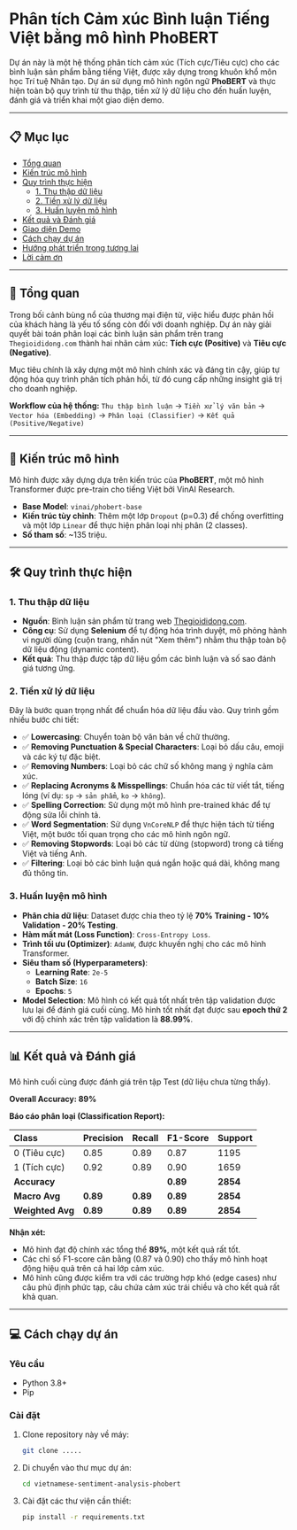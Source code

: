 # Phân tích Cảm xúc Bình luận Tiếng Việt bằng mô hình PhoBERT
Dự án này là một hệ thống phân tích cảm xúc (Tích cực/Tiêu cực) cho các bình luận sản phẩm bằng tiếng Việt, được xây dựng trong khuôn khổ môn học Trí tuệ Nhân tạo. Dự án sử dụng mô hình ngôn ngữ **PhoBERT** và thực hiện toàn bộ quy trình từ thu thập, tiền xử lý dữ liệu cho đến huấn luyện, đánh giá và triển khai một giao diện demo.

---

## 📋 Mục lục
- [Tổng quan](#-tổng-quan)
- [Kiến trúc mô hình](#-kiến-trúc-mô-hình)
- [Quy trình thực hiện](#-quy-trình-thực-hiện)
  - [1. Thu thập dữ liệu](#1-thu-thập-dữ-liệu)
  - [2. Tiền xử lý dữ liệu](#2-tiền-xử-lý-dữ-liệu)
  - [3. Huấn luyện mô hình](#3-huấn-luyện-mô-hình)
- [Kết quả và Đánh giá](#-kết-quả-và-đánh-giá)
- [Giao diện Demo](#-giao-diện-demo)
- [Cách chạy dự án](#-cách-chạy-dự-án)
- [Hướng phát triển trong tương lai](#-hướng-phát-triển-trong-tương-lai)
- [Lời cảm ơn](#-lời-cảm-ơn)

---

## 🌟 Tổng quan

Trong bối cảnh bùng nổ của thương mại điện tử, việc hiểu được phản hồi của khách hàng là yếu tố sống còn đối với doanh nghiệp. Dự án này giải quyết bài toán phân loại các bình luận sản phẩm trên trang `Thegioididong.com` thành hai nhãn cảm xúc: **Tích cực (Positive)** và **Tiêu cực (Negative)**.

Mục tiêu chính là xây dựng một mô hình chính xác và đáng tin cậy, giúp tự động hóa quy trình phân tích phản hồi, từ đó cung cấp những insight giá trị cho doanh nghiệp.

**Workflow của hệ thống:**
`Thu thập bình luận` -> `Tiền xử lý văn bản` -> `Vector hóa (Embedding)` -> `Phân loại (Classifier)` -> `Kết quả (Positive/Negative)`

---

## 🤖 Kiến trúc mô hình

Mô hình được xây dựng dựa trên kiến trúc của **PhoBERT**, một mô hình Transformer được pre-train cho tiếng Việt bởi VinAI Research.
- **Base Model**: `vinai/phobert-base`
- **Kiến trúc tùy chỉnh**: Thêm một lớp `Dropout` (p=0.3) để chống overfitting và một lớp `Linear` để thực hiện phân loại nhị phân (2 classes).
- **Số tham số**: ~135 triệu.

 <!-- Hướng dẫn: Bạn có thể dùng ảnh ở trang 27 trong báo cáo -->

---

## 🛠️ Quy trình thực hiện

### 1. Thu thập dữ liệu
- **Nguồn**: Bình luận sản phẩm từ trang web [Thegioididong.com](https://www.thegioididong.com/).
- **Công cụ**: Sử dụng **Selenium** để tự động hóa trình duyệt, mô phỏng hành vi người dùng (cuộn trang, nhấn nút "Xem thêm") nhằm thu thập toàn bộ dữ liệu động (dynamic content).
- **Kết quả**: Thu thập được tập dữ liệu gồm các bình luận và số sao đánh giá tương ứng.

### 2. Tiền xử lý dữ liệu
Đây là bước quan trọng nhất để chuẩn hóa dữ liệu đầu vào. Quy trình gồm nhiều bước chi tiết:
- ✅ **Lowercasing**: Chuyển toàn bộ văn bản về chữ thường.
- ✅ **Removing Punctuation & Special Characters**: Loại bỏ dấu câu, emoji và các ký tự đặc biệt.
- ✅ **Removing Numbers**: Loại bỏ các chữ số không mang ý nghĩa cảm xúc.
- ✅ **Replacing Acronyms & Misspellings**: Chuẩn hóa các từ viết tắt, tiếng lóng (ví dụ: `sp` -> `sản phẩm`, `ko` -> `không`).
- ✅ **Spelling Correction**: Sử dụng một mô hình pre-trained khác để tự động sửa lỗi chính tả.
- ✅ **Word Segmentation**: Sử dụng `VnCoreNLP` để thực hiện tách từ tiếng Việt, một bước tối quan trọng cho các mô hình ngôn ngữ.
- ✅ **Removing Stopwords**: Loại bỏ các từ dừng (stopword) trong cả tiếng Việt và tiếng Anh.
- ✅ **Filtering**: Loại bỏ các bình luận quá ngắn hoặc quá dài, không mang đủ thông tin.

### 3. Huấn luyện mô hình
- **Phân chia dữ liệu**: Dataset được chia theo tỷ lệ **70% Training - 10% Validation - 20% Testing**.
- **Hàm mất mát (Loss Function)**: `Cross-Entropy Loss`.
- **Trình tối ưu (Optimizer)**: `AdamW`, được khuyến nghị cho các mô hình Transformer.
- **Siêu tham số (Hyperparameters)**:
  - **Learning Rate**: `2e-5`
  - **Batch Size**: `16`
  - **Epochs**: `5`
- **Model Selection**: Mô hình có kết quả tốt nhất trên tập validation được lưu lại để đánh giá cuối cùng. Mô hình tốt nhất đạt được sau **epoch thứ 2** với độ chính xác trên tập validation là **88.99%**.

---

## 📊 Kết quả và Đánh giá

Mô hình cuối cùng được đánh giá trên tập Test (dữ liệu chưa từng thấy).

**Overall Accuracy: 89%**

**Báo cáo phân loại (Classification Report):**

| Class    | Precision | Recall | F1-Score | Support |
| :------- | :-------- | :----- | :------- | :------ |
| 0 (Tiêu cực) | 0.85      | 0.89   | 0.87     | 1195    |
| 1 (Tích cực) | 0.92      | 0.89   | 0.90     | 1659    |
| **Accuracy** |           |        | **0.89** | **2854**|
| **Macro Avg**  | **0.89**  | **0.89** | **0.89** | **2854**|
| **Weighted Avg**| **0.89**  | **0.89** | **0.89** | **2854**|

**Nhận xét:**
- Mô hình đạt độ chính xác tổng thể **89%**, một kết quả rất tốt.
- Các chỉ số F1-score cân bằng (0.87 và 0.90) cho thấy mô hình hoạt động hiệu quả trên cả hai lớp cảm xúc.
- Mô hình cũng được kiểm tra với các trường hợp khó (edge cases) như câu phủ định phức tạp, câu chứa cảm xúc trái chiều và cho kết quả rất khả quan.

---

## 💻 Cách chạy dự án

### Yêu cầu
- Python 3.8+
- Pip

### Cài đặt
1.  Clone repository này về máy:
    ```bash
    git clone .....
    ```
2.  Di chuyển vào thư mục dự án:
    ```bash
    cd vietnamese-sentiment-analysis-phobert
    ```
3.  Cài đặt các thư viện cần thiết:
    ```bash
    pip install -r requirements.txt
